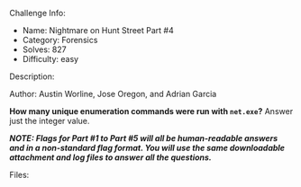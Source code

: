
Challenge Info:
 - Name: Nightmare on Hunt Street Part #4
 - Category: Forensics    
 - Solves: 827
 - Difficulty: easy


 Description:

 Author: Austin Worline, Jose Oregon, and Adrian Garcia  
  
**How many unique enumeration commands were run with `net.exe`?** Answer just the integer value.   
  
 ***NOTE: Flags for Part \#1 to Part \#5 will all be human\-readable answers and in a non\-standard flag format. You will use the same downloadable attachment and log files to answer all the questions.***


 Files: 
